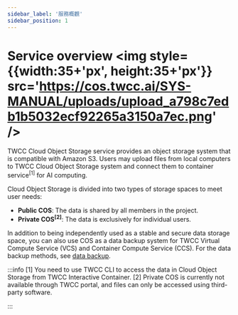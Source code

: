 ```yaml
---
sidebar_label: '服務概觀'
sidebar_position: 1
---
```


# Service overview <img style={{width:35+'px', height:35+'px'}} src='https://cos.twcc.ai/SYS-MANUAL/uploads/upload_a798c7edb1b5032ecf92265a3150a7ec.png' />

TWCC Cloud Object Storage service provides an object storage system that is compatible with Amazon S3. Users may upload files from local computers to TWCC Cloud Object Storage system and connect them to container service<sup>[1]</sup> for AI computing.



Cloud Object Storage is divided into two types of storage spaces to meet user needs:
- **Public COS**: The data is shared by all members in the project.
- **Private COS<sup>[2]</sup>**: The data is exclusively for individual users.

In addition to being independently used as a stable and secure data storage space, you can also use COS as a data backup system for TWCC Virtual Compute Service (VCS) and Container Compute Service (CCS). For the data backup methods, see [data backup](https://man.twcc.ai/@twccdocs/cosbackup-en).





:::info
[1] You need to use TWCC CLI to access the data in Cloud Object Storage from TWCC Interactive Container.
[2] Private COS is currently not available through TWCC portal, and files can only be accessed using third-party software.


<!-- - 一般檔案管理 (上傳/下載/Metadata搜尋/設定通知)，可直接透過 TWCC 入口網站操作，參見以下說明。 -->

:::